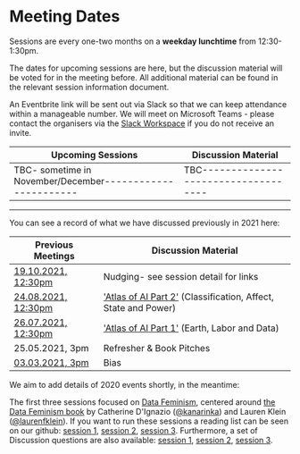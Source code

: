 # Meeting Dates

Sessions are every one-two months on a **weekday lunchtime** from 12:30-1:30pm.

The dates for upcoming sessions are here, but the discussion material will be voted for in the meeting before. All additional material can be found in the relevant session information document.

An Eventbrite link will be sent out via Slack so that we can keep attendance within a manageable number. We will meet on Microsoft Teams - please contact the organisers via the [Slack Workspace](https://govdatascience.slack.com) if you do not receive an invite.

| Upcoming Sessions                                        | Discussion Material                   |
|----------------------------------------------------------|---------------------------------------|
| TBC- sometime in November/December-----------------------| TBC-----------------------------------|

--------------

You can see a record of what we have discussed previously in 2021 here:

| Previous Meetings | Discussion Material |
|-------------------|---------------------|
| [19.10.2021, 12:30pm](./Sessions/2021/10-21-session.md)  | Nudging- see session detail for links |
| [24.08.2021, 12:30pm](./Sessions/2021/08-21-session.md)   | ['Atlas of AI Part 2'](https://yalebooks.co.uk/display.asp?k=9780300209570) (Classification, Affect, State and Power) |
| [26.07.2021, 12:30pm](./Sessions/2021/07-21-session.md)   | ['Atlas of AI Part 1'](https://yalebooks.co.uk/display.asp?k=9780300209570) (Earth, Labor and Data) |
| 25.05.2021, 3pm   | Refresher & Book Pitches|
| [03.03.2021, 3pm](Sessions/2021/03-21-session.md)   | Bias |

We aim to add details of 2020 events shortly, in the meantime:

The first three sessions focused on [Data Feminism](https://github.com/ukgovdatascience/data-ethics-and-society-reading-group/tree/main/Sessions/2020/Data_Feminism), centered around [the Data Feminism book](https://data-feminism.mitpress.mit.edu/) by
Catherine D'Ignazio ([@kanarinka](https://twitter.com/kanarinka)) and Lauren Klein ([@laurenfklein](https://twitter.com/laurenfklein)). If you want to run these sessions a reading list can be seen on our github: [session 1](Sessions/2020/Data_Feminism/Session_1/1_Data-Feminism-Part-1.md), [session 2](Sessions/2020/Data_Feminism/Session_2/2_Reflecting-on-Practice.md), [session 3](Sessions/2020/Data_Feminism/Session_3/3_Data-Feminism-Part-2.md). Furthermore, a set of Discussion questions are also available: [session 1](Sessions/2020/Data_Feminism/Session_1/Session-1-Facilitator-Qs.md), [session 2](Sessions/2020/Data_Feminism/Session_2/Session-2-Facilitator-Qs.md), [session 3](Sessions/2020/Data_Feminism/Session_3/Session-3-Facilitator-Qs.md).

